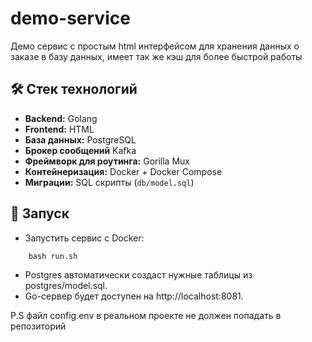 # demo-service

Демо сервис c простым html интерфейсом для хранения данных о заказе в базу данных, имеет так же кэш для более быстрой работы

## 🛠 Стек технологий

- **Backend:** Golang  
- **Frontend:** HTML
- **База данных:** PostgreSQL  
- **Брокер сообщений** Kafka
- **Фреймворк для роутинга:** Gorilla Mux  
- **Контейнеризация:** Docker + Docker Compose  
- **Миграции:** SQL скрипты (`db/model.sql`)  

## 🐳 Запуск

- Запустить сервис с Docker:

```
    bash run.sh
```

- Postgres автоматически создаст нужные таблицы из postgres/model.sql.
- Go-сервер будет доступен на http://localhost:8081.


P.S файл config.env в реальном проекте не должен попадать в репозиторий